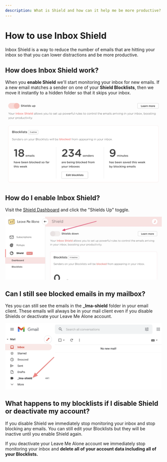 ```yaml
---
description: What is Shield and how can it help me be more productive?
---
```


# How to use Inbox Shield

Inbox Shield is a way to reduce the number of emails that are hitting your inbox so that you can lower distractions and be more productive.

## How does Inbox Shield work?

When you **enable Shield** we'll start monitoring your inbox for new emails. If a new email matches a sender on one of your **Shield Blocklists**, then we move it instantly to a hidden folder so that it skips your inbox.

![The Shield dashboard](../.gitbook/assets/shield-unsub-blocklists.png)

## How do I enable Inbox Shield?

Visit the [Shield Dashboard](https://leavemealone.app/app/shield) and click the "Shields Up" toggle.

![](<../.gitbook/assets/image (42).png>)

## Can I still see blocked emails in my mailbox?

Yes you can still see the emails in the **\_lma-shield** folder in your email client. These emails will always be in your mail client even if you disable Shields or deactivate your Leave Me Alone account.

![Where to find emails blocked by Leave Me Alone Shield in Gmail.](../.gitbook/assets/shield-folder-in-gmail.png)

## What happens to my blocklists if I disable Shield or deactivate my account?

If you disable Shield we immediately stop monitoring your inbox and stop blocking any emails. You can still edit your Blocklists but they will be inactive until you enable Shield again.

If you deactivate your Leave Me Alone account we immediately stop monitoring your inbox and **delete all of your account data including all of your Blocklists.**











